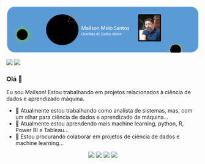 <img src="https://github.com/mailsonsantos2020/mailsonsantos2020/blob/master/Mailson-1.png">

[<img src="https://img.shields.io/badge/linkedin-%230077B5.svg?&style=for-the-badge&logo=linkedin&logoColor=white" />](https://www.linkedin.com/in/pratik-kumar04/) [<img src ="https://img.shields.io/badge/Website-pk-%23.svg?&style=for-the-badge&logo=&logoColor=white%22">](https://pr2tik1.github.io/)

### Olá 👋 
Eu sou Mailson! Estou trabalhando em projetos relacionados à ciência de dados e aprendizado máquina.
- 🔭 Atualmente estou trabalhando como analista de sistemas, mas, com um olhar para ciência de dados e aprendizado de máquina...
- 🌱 Atualmente estou aprendendo mais machine learning, python, R, Power BI e Tableau...
- 👯 Estou procurando colaborar em projetos de ciência de dados e machine learning...

<p align="center">
<img src="https://i.giphy.com/media/LMt9638dO8dftAjtco/200.webp" width="100"> <img src="https://media.giphy.com/media/b2st8VdTIkG5y/giphy.gif" width="100"> <img src="https://i.giphy.com/media/KzJkzjggfGN5Py6nkT/200.webp" width="100"> <img src="https://media.giphy.com/media/kH6CqYiquZawmU1HI6/giphy.gif" width ="100"/> 
</p>